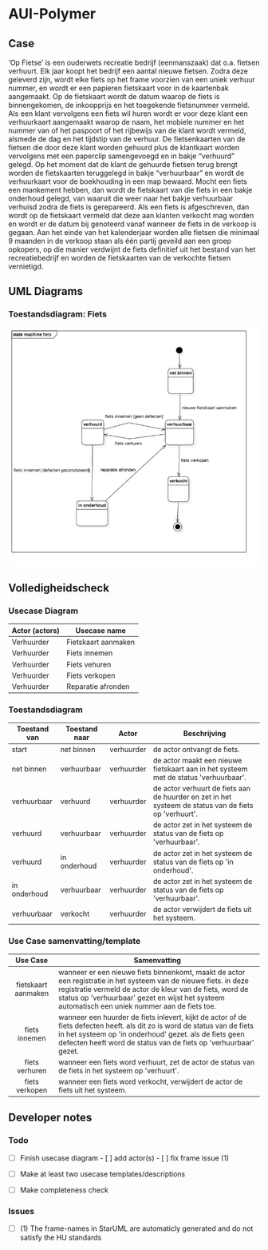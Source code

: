 # AUI-Polymer

## Case

‘Op Fietse’ is een ouderwets recreatie bedrijf (eenmanszaak) dat o.a. fietsen verhuurt.
Elk jaar koopt het bedrijf een aantal nieuwe fietsen. Zodra deze geleverd zijn, wordt elke fiets op
het frame voorzien van een uniek verhuur nummer, en wordt er een papieren fietskaart voor in
de kaartenbak aangemaakt.
Op de fietskaart wordt de datum waarop de fiets is binnengekomen, de inkoopprijs en het
toegekende fietsnummer vermeld.
Als een klant vervolgens een fiets wil huren wordt er voor deze klant een verhuurkaart
aangemaakt waarop de naam, het mobiele nummer en het nummer van of het paspoort of het
rijbewijs van de klant wordt vermeld, alsmede de dag en het tijdstip van de verhuur. De
fietsenkaarten van de fietsen die door deze klant worden gehuurd plus de klantkaart worden
vervolgens met een paperclip samengevoegd en in bakje “verhuurd” gelegd.
Op het moment dat de klant de gehuurde fietsen terug brengt worden de fietskaarten
teruggelegd in bakje “verhuurbaar” en wordt de verhuurkaart voor de boekhouding in een map
bewaard.
Mocht een fiets een mankement hebben, dan wordt de fietskaart van die fiets in een bakje
onderhoud gelegd, van waaruit die weer naar het bakje verhuurbaar verhuisd zodra de fiets is
gerepareerd.
Als een fiets is afgeschreven, dan wordt op de fietskaart vermeld dat deze aan klanten verkocht
mag worden en wordt er de datum bij genoteerd vanaf wanneer de fiets in de verkoop is
gegaan. Aan het einde van het kalenderjaar worden alle fietsen die minimaal 9 maanden in de
verkoop staan als één partij geveild aan een groep opkopers, op die manier verdwijnt de fiets
definitief uit het bestand van het recreatiebedrijf en worden de fietskaarten van de verkochte
fietsen vernietigd.



## UML Diagrams

### Toestandsdiagram: Fiets

![State Diagram: Fiets](img/stateDiagram.jpg)



## Volledigheidscheck

### Usecase Diagram

| Actor (actors) | Usecase name        |
| -------------- | ------------------- |
| Verhuurder     | Fietskaart aanmaken |
| Verhuurder     | Fiets innemen       |
| Verhuurder     | Fiets vehuren       |
| Verhuurder     | Fiets verkopen      |
| Verhuurder     | Reparatie afronden  |

### Toestandsdiagram

| Toestand van | Toestand naar | Actor      | Beschrijving                             |
| ------------ | ------------- | ---------- | ---------------------------------------- |
| start        | net binnen    | verhuurder | de actor ontvangt de fiets.              |
| net binnen   | verhuurbaar   | verhuurder | de actor maakt een nieuwe fietskaart aan in het systeem met de status 'verhuurbaar'. |
| verhuurbaar  | verhuurd      | verhuurder | de actor verhuurt de fiets aan de huurder en zet in het systeem de status van de fiets op 'verhuurt'. |
| verhuurd     | verhuurbaar   | verhuurder | de actor zet in het systeem de status van de fiets op 'verhuurbaar'. |
| verhuurd     | in onderhoud  | verhuurder | de actor zet in het systeem de status van de fiets op 'in onderhoud'. |
| in onderhoud | verhuurbaar   | verhuurder | de actor zet in het systeem de status van de fiets op 'verhuurbaar'. |
| verhuurbaar  | verkocht      | verhuurder | de actor verwijdert de fiets uit het systeem. |

### Use Case samenvatting/template

|      Use Case       | Samenvatting                             |
| :-----------------: | ---------------------------------------- |
| fietskaart aanmaken | wanneer er een nieuwe fiets binnenkomt, maakt de actor een registratie in het systeem van de nieuwe fiets. in deze registratie vermeld de actor de kleur van de fiets, word de status op 'verhuurbaar' gezet en wijst het systeem automatisch een uniek nummer aan de fiets toe. |
|    fiets innemen    | wanneer een huurder de fiets inlevert, kijkt de actor of de fiets defecten heeft. als dit zo is word de status van de fiets in het systeem op 'in onderhoud' gezet. als de fiets geen defecten heeft word de status van de fiets op 'verhuurbaar' gezet. |
|   fiets verhuren    | wanneer een fiets word verhuurt, zet de actor de status van de fiets in het systeem op 'verhuurt'. |
|   fiets verkopen    | wanneer een fiets word verkocht, verwijdert de actor de fiets uit het systeem. |



## Developer notes

### Todo

- [ ] Finish usecase diagram
      - [ ] add actor(s)
      - [ ] fix frame issue (1)
- [ ] Make at least two usecase templates/descriptions
- [ ] Make completeness check



### Issues

- [ ] (1) The frame-names in StarUML are automaticly generated and do not satisfy the HU standards